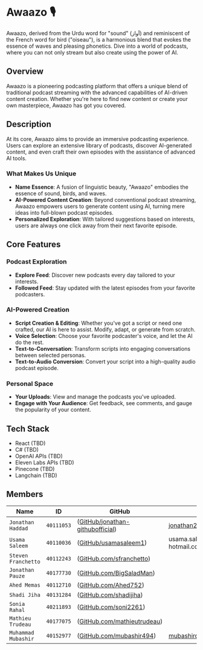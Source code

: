 

# Awaazo 🎙️

Awaazo, derived from the Urdu word for "sound" (آواز) and reminiscent of the French word for bird ("oiseau"), is a harmonious blend that evokes the essence of waves and pleasing phonetics. Dive into a world of podcasts, where you can not only stream but also create using the power of AI.



## Overview

Awaazo is a pioneering podcasting platform that offers a unique blend of traditional podcast streaming with the advanced capabilities of AI-driven content creation. Whether you're here to find new content or create your own masterpiece, Awaazo has got you covered.

## Description

At its core, Awaazo aims to provide an immersive podcasting experience. Users can explore an extensive library of podcasts, discover AI-generated content, and even craft their own episodes with the assistance of advanced AI tools.

### What Makes Us Unique

- **Name Essence**: A fusion of linguistic beauty, "Awaazo" embodies the essence of sound, birds, and waves.
- **AI-Powered Content Creation**: Beyond conventional podcast streaming, Awaazo empowers users to generate content using AI, turning mere ideas into full-blown podcast episodes.
- **Personalized Exploration**: With tailored suggestions based on interests, users are always one click away from their next favorite episode.

## Core Features

### Podcast Exploration
- **Explore Feed**: Discover new podcasts every day tailored to your interests.
- **Followed Feed**: Stay updated with the latest episodes from your favorite podcasters.

### AI-Powered Creation
- **Script Creation & Editing**: Whether you've got a script or need one crafted, our AI is here to assist. Modify, adapt, or generate from scratch.
- **Voice Selection**: Choose your favorite podcaster's voice, and let the AI do the rest.
- **Text-to-Conversation**: Transform scripts into engaging conversations between selected personas.
- **Text-to-Audio Conversion**: Convert your script into a high-quality audio podcast episode.

### Personal Space
- **Your Uploads**: View and manage the podcasts you've uploaded.
- **Engage with Your Audience**: Get feedback, see comments, and gauge the popularity of your content.

## Tech Stack

- React (TBD)
- C# (TBD)
- OpenAI APIs (TBD)
- Eleven Labs APIs (TBD)
- Pinecone (TBD)
- Langchain (TBD)

## Members



|   Name   | ID      | GitHub   | Email  
| ------------- | ------------- | --------    | -------- |
| `Jonathan Haddad`         | `40111053`         | ([GitHub/jonathan-githubofficial](https://github.com/jonathan-githubofficial))   | jonathan200023@gmail.com
| `Usama Saleem`         | `40110036`         | ([GitHub/usamasaleem1](https://github.com/usamasaleem1))   | usama.saleem [at] hotmail.com
| `Steven Franchetto`         | `40112243`         | ([GitHub.com/sfranchetto](https://github.com/sfranchetto))   | 
| `Jonathan Pauze`         | `40177730`         | ([GitHub.com/BigSaladMan](https://github.com/BigSaladMan))   | 
| `Ahed Memas`         | `40112710`         | ([GitHub.com/Ahed752](https://github.com/Ahed752))   | 
| `Shadi Jiha`         | `40131284`         | ([GitHub.com/shadijiha](https://github.com/shadijiha))   | 
| `Sonia Rahal`         | `40211893`         | ([GitHub.com/soni2261](https://github.com/soni2261))   | 
| `Mathieu Trudeau`         | `40177075`         | ([GitHub.com/mathieutrudeau](https://github.com/mathieutrudeau))   | 
| `Muhammad Mubashir`         | `40152977`         | ([GitHub.com/mubashir494](https://github.com/mubashir494))   |  mubashirqbl@gmail.com

